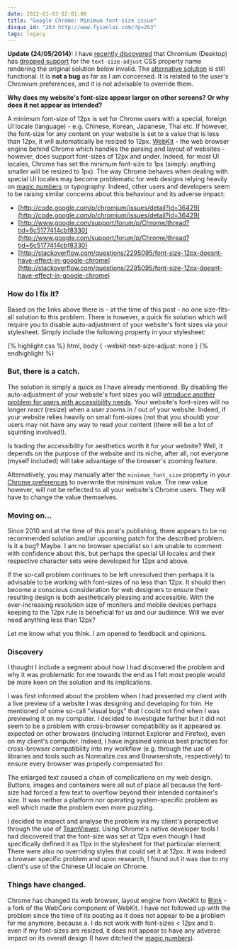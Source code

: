 ```yaml
---
date: 2012-01-03 02:01:00
title: "Google Chrome: Minimum font-size issue"
disqus_id: "263 http://www.fyianlai.com/?p=263"
tags: legacy
---
```


**Update (24/05/2014):** I have [recently discovered](http://stackoverflow.com/questions/21302069/disable-chrome-minimum-font-size-10px) that Chromium (Desktop) has [dropped support](http://trac.webkit.org/changeset/145168) for the `text-size-adjust` CSS property name rendering the original solution below invalid. The [alternative solution](https://support.google.com/chrome/answer/95416) is still functional. It is **not a bug** as far as I am concerned. It is related to the user's Chromium preferences, and it is not advisable to override them.


**Why does my website's font-size appear larger on other screens? Or why does it not appear as intended?**

A minimum font-size of 12px is set for Chrome users with a special, foreign UI locale (language) - e.g. Chinese, Korean, Japanese, Thai etc. If however, the font-size for any content on your website is set to a value that is less than 12px, it will automatically be resized to 12px. [WebKit](http://www.webkit.org/) - the web browser engine behind Chrome which handles the parsing and layout of websites - however, does support font-sizes of 12px and under. Indeed, for most UI locales, Chrome has set the minimum font-size to 1px (simply: anything smaller will be resized to 1px). The way Chrome behaves when dealing with special UI locales may become problematic for web designs relying heavily on [magic numbers](http://css-tricks.com/magic-numbers-in-css/) or typography. Indeed, other users and developers seem to be raising similar concerns about this behaviour and its adverse impact:

* [http://code.google.com/p/chromium/issues/detail?id=36429](http://code.google.com/p/chromium/issues/detail?id=36429)
* [http://www.google.com/support/forum/p/Chrome/thread?tid=6c5177414cbf8330](http://www.google.com/support/forum/p/Chrome/thread?tid=6c5177414cbf8330)
* [http://stackoverflow.com/questions/2295095/font-size-12px-doesnt-have-effect-in-google-chrome](http://stackoverflow.com/questions/2295095/font-size-12px-doesnt-have-effect-in-google-chrome)

<!--more-->

### How do I fix it?

Based on the links above there is - at the time of this post - no one size-fits-all solution to this problem. There is however, a quick fix solution which will require you to disable auto-adjustment of your website's font sizes via your stylesheet. Simply include the following property in your stylesheet:

{% highlight css %}
html, body {
    -webkit-text-size-adjust: none
}
{% endhighlight %}


### But, there is a catch.

The solution is simply a quick as I have already mentioned. By disabling the auto-adjustment of your website's font sizes you will [introduce another problem for users with accessibility needs](http://www.456bereastreet.com/archive/201011/beware_of_-webkit-text-size-adjustnone/). Your website's font-sizes will no longer _react_ (resize) when a user zooms in / out of your website. Indeed, if your website relies heavily on small font-sizes (not that you should) your users may not have any way to read your content (there will be a lot of squinting involved!).

Is trading the accessibility for aesthetics worth it for your website? Well, it depends on the purpose of the website and its niche, after all, not everyone (myself included) will take advantage of the browser's zooming feature.

Alternatively, you may manually alter the `minimum_font_size` property in your [Chrome preferences](https://support.google.com/chrome/answer/95416?hl=en) to overwrite the minimum value. The new value however, will not be reflected to all your website's Chrome users. They will have to change the value themselves.


### Moving on...

Since 2010 and at the time of this post's publishing, there appears to be no recommended solution and/or upcoming patch for the described problem. Is it a bug? Maybe. I am no browser specialist so I am unable to comment with confidence about this, but perhaps the special UI locales and their respective character sets were developed for 12px and above.

If the so-call problem continues to be left unresolved then perhaps it is advisable to be working with font-sizes of no less than 12px. It should then become a conscious consideration for web designers to ensure their resulting design is both aesthetically pleasing and accessible. With the ever-increasing resolution size of monitors and mobile devices perhaps keeping to the 12px rule is beneficial for us and our audience. Will we ever need anything less than 12px?

Let me know what you think. I am opened to feedback and opinions.


### Discovery

I thought I include a segment about how I had discovered the problem and why it was problematic for me towards the end as I felt most people would be more keen on the solution and its implications.

I was first informed about the problem when I had presented my client with a live preview of a website I was designing and developing for him. He mentioned of some so-call "visual bugs" that I could not find when I was previewing it on my computer. I decided to investigate further but it did not seem to be a problem with cross-browser compatibility as it appeared as expected on other browsers (including Internet Explorer and Firefox), even on my client's computer. Indeed, I have ingrained various best practices for cross-browser compatibility into my workflow (e.g. through the use of libraries and tools such as Normalize.css and Browsershots, respectively) to ensure every browser was properly compensated for.

The enlarged text caused a chain of complications on my web design. Buttons, images and containers were all out of place all because the font-size had forced a few text to overflow beyond their intended container's size. It was neither a platform nor operating system-specific problem as well which made the problem even more puzzling.

I decided to inspect and analyse the problem via my client's perspective through the use of [TeamViewer](http://www.teamviewer.com/). Using Chrome's native developer tools I had discovered that the font-size was set at 12px even though I had specifically defined it as 11px in the stylesheet for that particular element. There were also no overriding styles that could set it at 12px. It was indeed a browser specific problem and upon research, I found out it was due to my client's use of the Chinese UI locale on Chrome.


### Things have changed.

Chrome has changed its web browser, layout engine from WebKit to [Blink](http://www.chromium.org/blink) - a fork of the WebCore component of WebKit. I have not followed up with the problem since the time of its posting as it does not appear to be a problem for me anymore, because a. I do not work with font-sizes < 12px and b. even if my font-sizes are resized, it does not appear to have any adverse impact on its overall design (I have ditched the [magic numbers](http://css-tricks.com/magic-numbers-in-css/)).